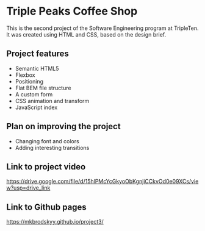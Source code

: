 # Triple Peaks Coffee Shop

This is the second project of the Software Engineering program at TripleTen. It was created using HTML and CSS, based on the design brief.

## Project features

- Semantic HTML5
- Flexbox
- Positioning
- Flat BEM file structure
- A custom form
- CSS animation and transform
- JavaScript index

## Plan on improving the project

- Changing font and colors
- Adding interesting transitions

## Link to project video

https://drive.google.com/file/d/15hlPMcYcGkyoObKgnjiCCkvOd0e09XCs/view?usp=drive_link

## Link to Github pages

https://mkbrodskyy.github.io/project3/
